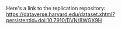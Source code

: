 Here's a link to the replication repository: https://dataverse.harvard.edu/dataset.xhtml?persistentId=doi:10.7910/DVN/8WGX9H
